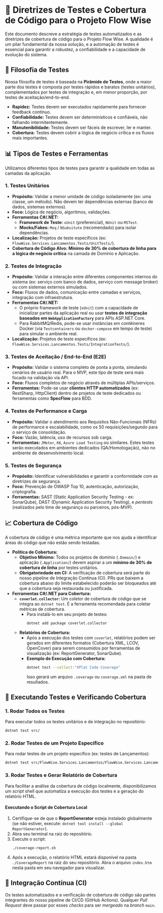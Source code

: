 # 🧪 Diretrizes de Testes e Cobertura de Código para o Projeto Flow Wise

Este documento descreve a estratégia de testes automatizados e as diretrizes de cobertura de código para o Projeto Flow Wise. A qualidade é um pilar fundamental da nossa solução, e a automação de testes é essencial para garantir a robustez, a confiabilidade e a capacidade de evolução do sistema.

## 🎯 Filosofia de Testes

Nossa filosofia de testes é baseada na **Pirâmide de Testes**, onde a maior parte dos testes é composta por testes rápidos e baratos (testes unitários), complementados por testes de integração e, em menor proporção, por testes de aceitação/end-to-end.

* **Rapidez:** Testes devem ser executados rapidamente para fornecer feedback contínuo.
* **Confiabilidade:** Testes devem ser determinísticos e confiáveis, não falhando intermitentemente.
* **Manutenibilidade:** Testes devem ser fáceis de escrever, ler e manter.
* **Cobertura:** Testes devem cobrir a lógica de negócio crítica e os fluxos mais importantes.

## 📊 Tipos de Testes e Ferramentas

Utilizamos diferentes tipos de testes para garantir a qualidade em todas as camadas da aplicação.

### 1. Testes Unitários

* **Propósito:** Validar a menor unidade de código isoladamente (ex: uma classe, um método). Não devem ter dependências externas (banco de dados, sistemas externos).
* **Foco:** Lógica de negócio, algoritmos, validações.
* **Ferramentas C#/.NET:**
    * **Framework de Teste:** `xUnit` (preferencial), `NUnit` ou `MSTest`.
    * **Mocks/Fakes:** `Moq` / `NSubsitute` (recomendado) para isolar dependências.
* **Localização:** Projetos de teste específicos (ex: `FlowWise.Services.Lancamentos.Tests/UnitTests/`).
* **Cobertura de Código Alvo:** **Mínimo de 30% de cobertura de linha para a lógica de negócio crítica** na camada de Domínio e Aplicação.

### 2. Testes de Integração

* **Propósito:** Validar a interação entre diferentes componentes internos do sistema (ex: serviço com banco de dados, serviço com message broker) ou com sistemas externos simulados.
* **Foco:** Fluxos de dados, comunicação entre camadas e serviços, integração com infraestrutura.
* **Ferramentas C#/.NET:**
    * O próprio framework de teste (`xUnit`) com a capacidade de inicializar partes da aplicação real ou usar **testes de integração baseados em `WebApplicationFactory`** para APIs ASP.NET Core.
    * Para RabbitMQ/Redis, pode-se usar instâncias em contêineres Docker (via `Testcontainers` ou `docker-compose` em tempo de teste) para simular o ambiente real.
* **Localização:** Projetos de teste específicos (ex: `FlowWise.Services.Lancamentos.Tests/IntegrationTests/`).

### 3. Testes de Aceitação / End-to-End (E2E)

* **Propósito:** Validar o sistema completo de ponta a ponta, simulando cenários de usuário real. Para o MVP, este tipo de teste será mais focado na validação via API.
* **Foco:** Fluxos completos de negócio através de múltiplas APIs/serviços.
* **Ferramentas:** Pode-se usar **clientes HTTP automatizados** (ex: RestSharp, HttpClient) dentro de projetos de teste dedicados ou ferramentas como **SpecFlow** para BDD.

### 4. Testes de Performance e Carga

* **Propósito:** Validar o atendimento aos Requisitos Não-Funcionais (NFRs) de performance e escalabilidade, como os 50 requisições/segundo para o serviço de consolidação.
* **Foco:** Vazão, latência, uso de recursos sob carga.
* **Ferramentas:** `JMeter`, `K6`, `Azure Load Testing` ou similares. Estes testes serão executados em ambientes dedicados (QA/Homologação), não no ambiente de desenvolvimento local.

### 5. Testes de Segurança

* **Propósito:** Identificar vulnerabilidades e garantir a conformidade com as diretrizes de segurança.
* **Foco:** Prevenção de OWASP Top 10, autenticação, autorização, criptografia.
* **Ferramentas:** SAST (Static Application Security Testing - ex: SonarQube), DAST (Dynamic Application Security Testing), e *pentests* (realizados pelo time de segurança ou parceiros, pós-MVP).

## 📈 Cobertura de Código

A cobertura de código é uma métrica importante que nos ajuda a identificar áreas do código que não estão sendo testadas.

* **Política de Cobertura:**
    * **Objetivo Mínimo:** Todos os projetos de domínio (`.Domain/`) e aplicação (`.Application/`) devem aspirar a um **mínimo de 30% de cobertura de linha** por testes unitários.
    * **Obrigatoriedade em CI:** A verificação de cobertura será parte do nosso pipeline de Integração Contínua (CI). PRs que baixem a cobertura abaixo do limite estabelecido poderão ser bloqueados até que a cobertura seja restaurada ou justificada.
* **Ferramentas C#/.NET para Cobertura:**
    * **`coverlet.collector`:** Um coletor de cobertura de código que se integra ao `dotnet test`. É a ferramenta recomendada para coletar métricas de cobertura.
        * Para instalá-lo em seu projeto de testes:
            ```bash
            dotnet add package coverlet.collector
            ```
    * **Relatórios de Cobertura:**
        * Após a execução dos testes com `coverlet`, relatórios podem ser gerados em diferentes formatos (Cobertura XML, LCOV, OpenCover) para serem consumidos por ferramentas de visualização (ex: ReportGenerator, SonarQube).
        * **Exemplo de Execução com Cobertura:**
            ```bash
            dotnet test --collect:"XPlat Code Coverage"
            ```
            Isso gerará um arquivo `.coverage` ou `coverage.xml` na pasta de resultados.

## 🚀 Executando Testes e Verificando Cobertura

### 1. Rodar Todos os Testes

Para executar todos os testes unitários e de integração no repositório:

```bash
dotnet test src/
```

### 2. Rodar Testes de um Projeto Específico

Para rodar testes de um projeto específico (ex: testes de Lançamentos):

```bash
dotnet test src/FlowWise.Services.Lancamentos/FlowWise.Services.Lancamentos.Tests/
```

### 3. Rodar Testes e Gerar Relatório de Cobertura

Para facilitar a análise da cobertura de código localmente, disponibilizamos um *script* shell que automatiza a execução dos testes e a geração do relatório HTML.

#### **Executando o Script de Cobertura Local**

1.  Certifique-se de que o **ReportGenerator** esteja instalado globalmente (se não estiver, execute: `dotnet tool install --global ReportGenerator`).
2.  Abra seu terminal na raiz do repositório.
3.  Execute o script:
    ```bash
    ./coverage-report.sh
    ```
4.  Após a execução, o relatório HTML estará disponível na pasta `./CoverageReport` na raiz do seu repositório. Abra o arquivo `index.htm` nesta pasta em seu navegador para visualizar.

## 🔄 Integração Contínua (CI)

Os testes automatizados e a verificação de cobertura de código são partes integrantes do nosso pipeline de CI/CD (GitHub Actions). Qualquer *Pull Request* deve passar por esses *checks* para ser *mergeado* na *branch* `main`.